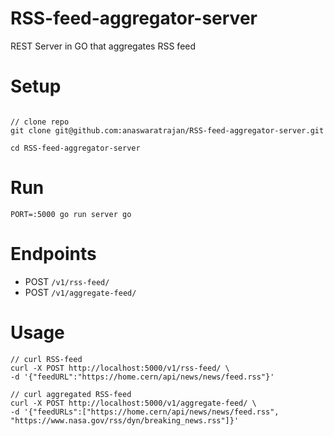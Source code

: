 # RSS-feed-aggregator-server
REST Server in GO that aggregates RSS feed 


# Setup

```

// clone repo 
git clone git@github.com:anaswaratrajan/RSS-feed-aggregator-server.git 

cd RSS-feed-aggregator-server
```

#  Run

```
PORT=:5000 go run server go
```

# Endpoints 

* POST `/v1/rss-feed/` 
* POST `/v1/aggregate-feed/` 

# Usage 

```
// curl RSS-feed
curl -X POST http://localhost:5000/v1/rss-feed/ \
-d '{"feedURL":"https://home.cern/api/news/news/feed.rss"}' 

// curl aggregated RSS-feed
curl -X POST http://localhost:5000/v1/aggregate-feed/ \
-d '{"feedURLs":["https://home.cern/api/news/news/feed.rss", "https://www.nasa.gov/rss/dyn/breaking_news.rss"]}' 
```
